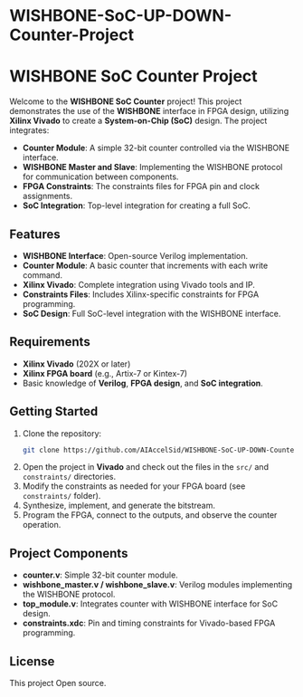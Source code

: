 # WISHBONE-SoC-UP-DOWN-Counter-Project
# WISHBONE SoC Counter Project

Welcome to the **WISHBONE SoC Counter** project! This project demonstrates the use of the **WISHBONE** interface in FPGA design, utilizing **Xilinx Vivado** to create a **System-on-Chip (SoC)** design. The project integrates:

- **Counter Module**: A simple 32-bit counter controlled via the WISHBONE interface.
- **WISHBONE Master and Slave**: Implementing the WISHBONE protocol for communication between components.
- **FPGA Constraints**: The constraints files for FPGA pin and clock assignments.
- **SoC Integration**: Top-level integration for creating a full SoC.

## Features
- **WISHBONE Interface**: Open-source Verilog implementation.
- **Counter Module**: A basic counter that increments with each write command.
- **Xilinx Vivado**: Complete integration using Vivado tools and IP.
- **Constraints Files**: Includes Xilinx-specific constraints for FPGA programming.
- **SoC Design**: Full SoC-level integration with the WISHBONE interface.

## Requirements
- **Xilinx Vivado** (202X or later)
- **Xilinx FPGA board** (e.g., Artix-7 or Kintex-7)
- Basic knowledge of **Verilog**, **FPGA design**, and **SoC integration**.

## Getting Started
1. Clone the repository: 
    ```bash
    git clone https://github.com/AIAccelSid/WISHBONE-SoC-UP-DOWN-Counter-Project.git
    ```
2. Open the project in **Vivado** and check out the files in the `src/` and `constraints/` directories.
3. Modify the constraints as needed for your FPGA board (see `constraints/` folder).
4. Synthesize, implement, and generate the bitstream.
5. Program the FPGA, connect to the outputs, and observe the counter operation.

## Project Components
- **counter.v**: Simple 32-bit counter module.
- **wishbone_master.v / wishbone_slave.v**: Verilog modules implementing the WISHBONE protocol.
- **top_module.v**: Integrates counter with WISHBONE interface for SoC design.
- **constraints.xdc**: Pin and timing constraints for Vivado-based FPGA programming.

## License
This project Open source.
